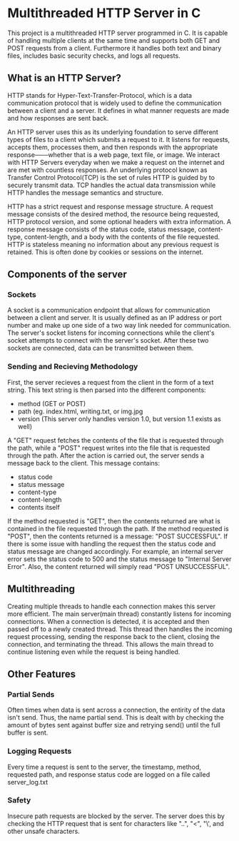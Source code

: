 # Multithreaded HTTP Server in C
This project is a multithreaded HTTP server programmed in C. It is capable of handling multiple clients at the same time and supports both GET and POST requests from a client. Furthermore it handles both text and binary files, includes basic security checks, and logs all requests.


## What is an HTTP Server?
HTTP stands for Hyper-Text-Transfer-Protocol, which is a data communication protocol that is widely used to define the communication between a client and a server. It defines in what manner requests are made and how responses are sent back. 

An HTTP server uses this as its underlying foundation to serve different types of files to a client which submits a request to it. It listens for requests, accepts them, processes them, and then responds with the appropriate response───whether that is a web page, text file, or image. We interact with HTTP Servers everyday when we make a request on the internet and are met with countless responses. An underlying protocol known as Transfer Control Protocol(TCP) is the set of rules HTTP is guided by to securely transmit data. TCP handles the actual data transmission while HTTP handles the message semantics and structure.

HTTP has a strict request and response message structure. A request message consists of the desired method, the resource being requested, HTTP protocol version, and some optional headers with extra information. A response message consists of the status code, status message, content-type, content-length, and a body with the contents of the file requested. HTTP is stateless meaning no information about any previous request is retained. This is often done by cookies or sessions on the internet.

## Components of the server
### Sockets
A socket is a communication endpoint that allows for communication between a client and server. It is usually defined as an IP address or port number and make up one side of a two way link needed for communication. The server's socket listens for incoming connections while the client's socket attempts to connect with the server's socket. After these two sockets are connected, data can be transmitted between them.
### Sending and Recieving Methodology
First, the server recieves a request from the client in the form of a text string. This text string is then parsed into the different components:
- method (GET or POST)
- path (eg. index.html, writing.txt, or img.jpg
- version (This server only handles version 1.0, but version 1.1 exists as well)

A "GET" request fetches the contents of the file that is requested through the path, while a "POST" request writes into the file that is requested through the path. After the action is carried out, the server sends a message back to the client. This message contains:
- status code
- status message
- content-type
- content-length
- contents itself

If the method requested is "GET", then the contents returned are what is contained in the file requested through the path. If the method requested is "POST", then the contents returned is a message: "POST SUCCESSFUL". If there is some issue with handling the request then the status code and status message are changed accordingly. For example, an internal server error sets the status code to 500 and the status message to "Internal Server Error". Also, the content returned will simply read "POST UNSUCCESSFUL".
## Multithreading
Creating multiple threads to handle each connection makes this server more efficient. The main server(main thread) constantly listens for incoming connections. When a connection is detected, it is accepted and then passed off to a newly created thread. This thread then handles the incoming request processing, sending the response back to the client, closing the connection, and terminating the thread. This allows the main thread to continue listening even while the request is being handled.
## Other Features
### Partial Sends
Often times when data is sent across a connection, the entirity of the data isn't send. Thus, the name partial send. This is dealt with by checking the amount of bytes sent against buffer size and retrying send() until the full buffer is sent.
### Logging Requests
Every time a request is sent to the server, the timestamp, method, requested path, and response status code are logged on a file called server_log.txt
### Safety
Insecure path requests are blocked by the server. The server does this by checking the HTTP request that is sent for characters like "..", "<", "\\', and other unsafe characters.


